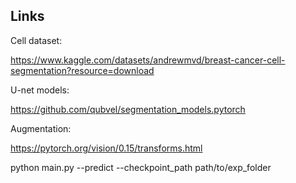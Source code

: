 ## Links

Cell dataset:

https://www.kaggle.com/datasets/andrewmvd/breast-cancer-cell-segmentation?resource=download

U-net models:

https://github.com/qubvel/segmentation_models.pytorch

Augmentation:

https://pytorch.org/vision/0.15/transforms.html

python main.py --predict --checkpoint_path path/to/exp_folder
